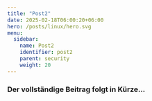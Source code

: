 ```yaml
---
title: "Post2"
date: 2025-02-18T06:00:20+06:00
hero: /posts/linux/hero.svg
menu:
  sidebar:
    name: Post2
    identifier: post2
    parent: security
    weight: 20
---
```

### Der vollständige Beitrag folgt in Kürze...